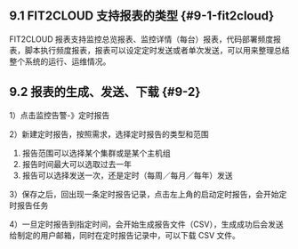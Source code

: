 ## 9.1 FIT2CLOUD 支持报表的类型 {#9-1-fit2cloud}

FIT2CLOUD 报表支持监控总览报表、监控详情（每台）报表，代码部署频度报表，脚本执行频度报表，报表可以设定定时发送或者单次发送，可以用来整理总结整个系统的运行、运维情况。

## 9.2 报表的生成、发送、下载 {#9-2}

1）点击监控告警-》定时报告

2）新建定时报告，按照需求，选择定时报告的类型和范围

1.  报告范围可以选择某个集群或是某个主机组
2.  报告时间最大可以选取过去一年
3.  报告可以选择发送一次，还是定时（每周／每月／每年）发送

3）保存之后，回出现一条定时报告记录，点击左上角的启动定时报告，会开始定时报告任务

4）一旦定时报告到指定时间，会开始生成报告文件（CSV），生成成功后会发送给制定的用户邮箱，同时在定时报告记录中，可以下载 CSV 文件。